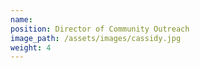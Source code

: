 ```yaml
---
name:
position: Director of Community Outreach
image_path: /assets/images/cassidy.jpg
weight: 4
---
```




